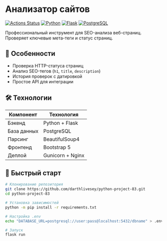 # Анализатор сайтов

[![Actions Status](https://github.com/darthlivesey/python-project-83/actions/workflows/hexlet-check.yml/badge.svg)](https://github.com/darthlivesey/python-project-83/actions)
[![Python](https://img.shields.io/badge/python-3.10%2B-blue)](https://www.python.org/)
[![Flask](https://img.shields.io/badge/flask-2.3-green)](https://flask.palletsprojects.com/)
[![PostgreSQL](https://img.shields.io/badge/postgresql-15-purple)](https://www.postgresql.org/)

Профессиональный инструмент для SEO-анализа веб-страниц. Проверяет ключевые мета-теги и статус страниц.

## 🌟 Особенности

- Проверка HTTP-статуса страниц
- Анализ SEO-тегов (`h1`, `title`, `description`)
- История проверок с датировкой
- Простое API для интеграции

## 🛠 Технологии

| Компонент       | Технология         |
|----------------|--------------------|
| Бэкенд         | Python + Flask     |
| База данных    | PostgreSQL         |
| Парсинг        | BeautifulSoup4     |
| Фронтенд       | Bootstrap 5        |
| Деплой         | Gunicorn + Nginx   |

## 🚀 Быстрый старт

```bash
# Клонирование репозитория
git clone https://github.com/darthlivesey/python-project-83.git
cd python-project-83

# Установка зависимостей
python -m pip install -r requirements.txt

# Настройка .env
echo "DATABASE_URL=postgresql://user:pass@localhost:5432/dbname" > .env

# Запуск
flask run